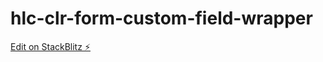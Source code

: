 # hlc-clr-form-custom-field-wrapper

[Edit on StackBlitz ⚡️](https://stackblitz.com/edit/hlc-clr-form-custom-field-wrapper)